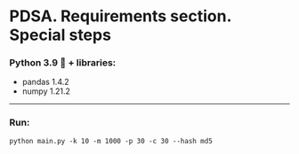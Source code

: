 PDSA. Requirements section. Special steps
=============================
### Python 3.9 :snake: + libraries: ###
+ pandas 1.4.2  
+ numpy 1.21.2  
***
### Run: ###
    python main.py -k 10 -m 1000 -p 30 -c 30 --hash md5
